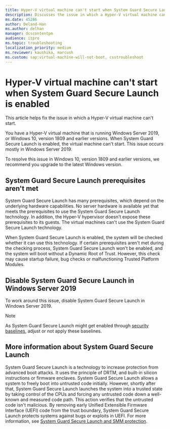 ```yaml
---
title: Hyper-V virtual machine can't start when System Guard Secure Launch is enabled
description: Discusses the issue in which a Hyper-V virtual machine can't start in Windows Server 2019, or Windows 10, version 1809 and earlier versions, and provides the resolution and the workaround.
ms.date: 45286
author: Deland-Han
ms.author: delhan
manager: dcscontentpm
audience: itpro
ms.topic: troubleshooting
localization_priority: medium
ms.reviewer: kaushika, marcush
ms.custom: sap:virtual-machine-will-not-boot, csstroubleshoot
---
```

# Hyper-V virtual machine can't start when System Guard Secure Launch is enabled

This article helps fix the issue in which a Hyper-V virtual machine can't start.

You have a Hyper-V virtual machine that is running Windows Server 2019, or Windows 10, version 1809 and earlier versions. When System Guard Secure Launch is enabled, the virtual machine can't start. This issue occurs mostly in Windows Server 2019.

To resolve this issue in Windows 10, version 1809 and earlier versions, we recommend you upgrade to the latest Windows version.

## System Guard Secure Launch prerequisites aren't met

System Guard Secure Launch has many prerequisites, which depend on the underlying hardware capabilities. No server hardware is available yet that meets the prerequisites to use the System Guard Secure Launch technology. In addition, the Hyper-V hypervisor doesn't expose these prerequisites to its guests. The virtual machines can't use the System Guard Secure Launch technology.

When System Guard Secure Launch is enabled, the system will be checked whether it can use this technology. If certain prerequisites aren't met during the checking process, System Guard Secure Launch won't be enabled, and the system will boot without a Dynamic Root of Trust. However, this check may cause startup failure, bug checks or malfunctioning Trusted Platform Modules.

## Disable System Guard Secure Launch in Windows Server 2019

To work around this issue, disable System Guard Secure Launch in Windows Server 2019.

> [!NOTE]
> As System Guard Secure Launch might get enabled through [security baselines](/windows/security/threat-protection/windows-security-configuration-framework/windows-security-baselines), adjust or not apply these baselines.

## More information about System Guard Secure Launch

System Guard Secure Launch is a technology to increase protection from advanced boot attacks. It uses the principle of DRTM, and built-in silicon instructions or firmware enclaves. System Guard Secure Launch allows a system to freely boot into untrusted code initially. However, shortly after that, System Guard Secure Launch launches the system into a trusted state by taking control of the CPUs and forcing any untrusted code down a well-known and measured code path. This action verifies that the untrusted code isn't malicious. By removing early Unified Extensible Firmware Interface (UEFI) code from the trust boundary, System Guard Secure Launch protects systems against bugs or exploits in UEFI. For more information, see [System Guard Secure Launch and SMM protection](/windows/security/threat-protection/windows-defender-system-guard/system-guard-secure-launch-and-smm-protection).
